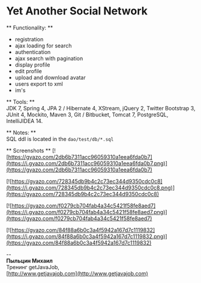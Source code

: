 # Yet Another Social Network

** Functionality: **

+ registration  
+ ajax loading for search  
+ authentication  
+ ajax search with pagination  
+ display profile  
+ edit profile  
+ upload and download avatar  
+ users export to xml  
+ im's

** Tools: **  
JDK 7, Spring 4, JPA 2 / Hibernate 4, XStream, jQuery 2, Twitter Bootstrap 3, JUnit 4, Mockito, Maven 3, Git / Bitbucket, Tomcat 7, PostgreSQL, IntelliJIDEA 14.  


** Notes: **  
SQL ddl is located in the `dao/test/db/*.sql`

** Screenshots **
[![https://gyazo.com/2db6b7311acc96059310a1eea6fda0b7](https://i.gyazo.com/2db6b7311acc96059310a1eea6fda0b7.png)](https://gyazo.com/2db6b7311acc96059310a1eea6fda0b7)

[![https://gyazo.com/728345db9b4c2c73ec344d9350cdc0c8](https://i.gyazo.com/728345db9b4c2c73ec344d9350cdc0c8.png)](https://gyazo.com/728345db9b4c2c73ec344d9350cdc0c8)

[![https://gyazo.com/f0279cb704fab4a34c5421f58fe8aed7](https://i.gyazo.com/f0279cb704fab4a34c5421f58fe8aed7.png)](https://gyazo.com/f0279cb704fab4a34c5421f58fe8aed7)

[![https://gyazo.com/84f88a6b0c3a4f5942a167d7c1119832](https://i.gyazo.com/84f88a6b0c3a4f5942a167d7c1119832.png)](https://gyazo.com/84f88a6b0c3a4f5942a167d7c1119832)

--  
**Пыльцин Михаил**  
Тренинг getJavaJob,   
[http://www.getjavajob.com](http://www.getjavajob.com)
